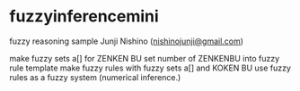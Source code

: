 # fuzzyinferencemini

fuzzy reasoning sample
Junji Nishino (nishinojunji@gmail.com)

make fuzzy sets a[] for ZENKEN BU
set number of ZENKENBU into fuzzy rule template
make fuzzy rules with fuzzy sets a[] and KOKEN BU
use fuzzy rules as a fuzzy system (numerical inference.)
